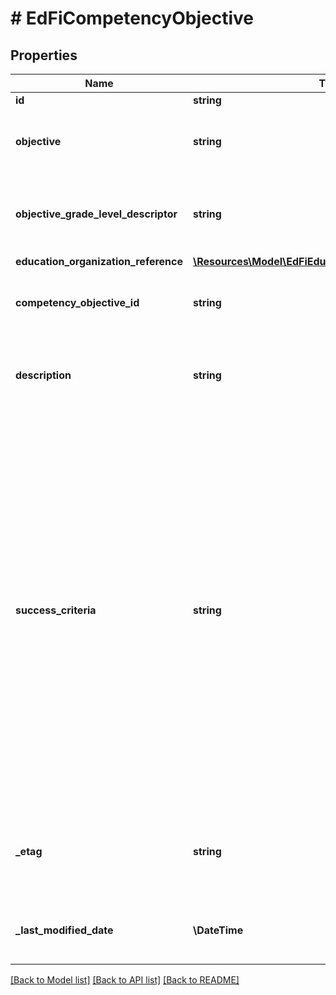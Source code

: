 # # EdFiCompetencyObjective

## Properties

Name | Type | Description | Notes
------------ | ------------- | ------------- | -------------
**id** | **string** |  | [optional]
**objective** | **string** | The designated title of the competency objective. |
**objective_grade_level_descriptor** | **string** | The grade level for which the competency objective is targeted. |
**education_organization_reference** | [**\Resources\Model\EdFiEducationOrganizationReference**](EdFiEducationOrganizationReference.md) |  |
**competency_objective_id** | **string** | The Identifier for the competency objective. | [optional]
**description** | **string** | The description of the student competency objective. | [optional]
**success_criteria** | **string** | One or more statements that describes the criteria used by teachers and students to check for attainment of a competency objective. This criteria gives clear indications as to the degree to which learning is moving through the Zone or Proximal Development toward independent achievement of the competency objective. | [optional]
**_etag** | **string** | A unique system-generated value that identifies the version of the resource. | [optional]
**_last_modified_date** | **\DateTime** | The date and time the resource was last modified. | [optional]

[[Back to Model list]](../../README.md#models) [[Back to API list]](../../README.md#endpoints) [[Back to README]](../../README.md)
